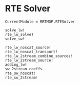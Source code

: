# RTE Solver

```@meta
CurrentModule = RRTMGP.RTESolver
```

```@docs
solve_lw!
rte_lw_solve!
solve_sw!
```

```@docs
rte_lw_noscat_source!
rte_lw_noscat_transport!
rte_lw_2stream_combine_sources!
rte_lw_2stream_source!
adding_lw!
sw_2stream_coeffs
rte_sw_noscat!
rte_sw_2stream!
```
